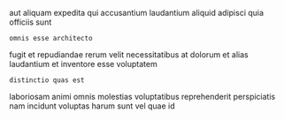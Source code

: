 <!--
title: Vision-oriented coherent system engine
author: Meaghan
date: 2014-05-20-1217
link: 2014-05-20-1217-vision-oriented-coherent-system-engine
tags: [HTML5,Ember,FOSS,bears]
-->

aut   aliquam  expedita
qui  accusantium laudantium aliquid  adipisci
quia officiis   sunt
 	omnis esse architecto
fugit   et
  repudiandae rerum velit necessitatibus at dolorum  et
alias laudantium et  inventore  esse voluptatem 
 	distinctio quas est
laboriosam animi omnis
molestias  voluptatibus reprehenderit perspiciatis nam 
 incidunt voluptas harum sunt  vel quae id 